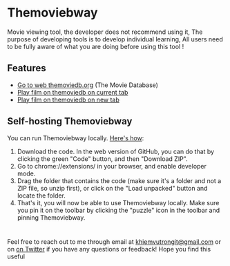 # Themoviebway

Movie viewing tool, the developer does not recommend using it,
The purpose of developing tools is to develop individual learning,
All users need to be fully aware of what you are doing before using this tool !

## Features

- [Go to web themoviedb.org](https://www.youtube.com/watch?v=nd-U8Jwi36A) (The Movie Database)
- [Play film on themoviedb on current tab](https://www.youtube.com/watch?v=nd-U8Jwi36A&t=37s)
- [Play film on themoviedb on new tab](https://www.youtube.com/watch?v=nd-U8Jwi36A&t=8s)

## Self-hosting Themoviebway

You can run Themoviebway locally. [Here's how](https://www.youtube.com/watch?v=hqXoQtTB2rw):

1. Download the code. In the web version of GitHub, you can do that by clicking the green "Code" button, and then "Download ZIP".
2. Go to chrome://extensions/ in your browser, and enable developer mode.
3. Drag the folder that contains the code (make sure it's a folder and not a ZIP file, so unzip first), or click on the "Load unpacked" button and locate the folder.
4. That's it, you will now be able to use Themoviebway locally. Make sure you pin it on the toolbar by clicking the "puzzle" icon in the toolbar and pinning Themoviebway.

#

Feel free to reach out to me through email at khiemvutrongit@gmail.com or on [on Twitter](https://twitter.com/dannykv98) if you have any questions or feedback! Hope you find this useful
